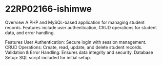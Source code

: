 # 22RP02166-ishimwe

Overview
A PHP and MySQL-based application for managing student records. Features include user authentication, CRUD operations for student data, and error handling.

Features
User Authentication: Secure login with session management.
CRUD Operations: Create, read, update, and delete student records.
Validation & Error Handling: Ensures data integrity and security.
Database Setup: SQL script included for initial setup.
